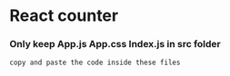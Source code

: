 # React counter

### Only keep App.js App.css Index.js in src folder

`copy and paste the code inside these files`
